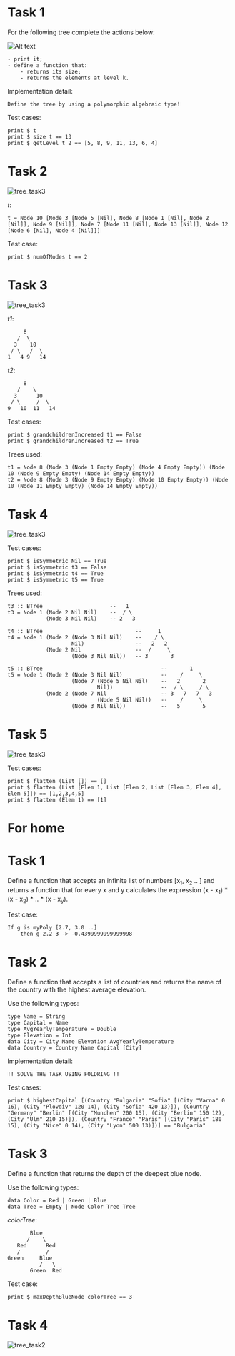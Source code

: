 # Task 1
For the following tree complete the actions below:

![Alt text](pictures/task3.png?raw=true "task3.png")

    - print it;
    - define a function that:
        - returns its size;
        - returns the elements at level k.

Implementation detail:

    Define the tree by using a polymorphic algebraic type!

Test cases:

    print $ t
    print $ size t == 13
    print $ getLevel t 2 == [5, 8, 9, 11, 13, 6, 4]

# Task 2
![tree_task3](pictures/tree.png?raw=true)

*t*:

    t = Node 10 [Node 3 [Node 5 [Nil], Node 8 [Node 1 [Nil], Node 2 [Nil]], Node 9 [Nil]], Node 7 [Node 11 [Nil], Node 13 [Nil]], Node 12 [Node 6 [Nil], Node 4 [Nil]]]

Test case:

    print $ numOfNodes t == 2

# Task 3
![tree_task3](pictures/t4.png?raw=true)

*t1*:

         8
       /  \
      3    10
     / \   /  \
    1   4 9   14

*t2*:

         8
       /    \
      3      10
     / \     /  \
    9   10  11   14

Test cases:

    print $ grandchildrenIncreased t1 == False
    print $ grandchildrenIncreased t2 == True

Trees used:

    t1 = Node 8 (Node 3 (Node 1 Empty Empty) (Node 4 Empty Empty)) (Node 10 (Node 9 Empty Empty) (Node 14 Empty Empty))
    t2 = Node 8 (Node 3 (Node 9 Empty Empty) (Node 10 Empty Empty)) (Node 10 (Node 11 Empty Empty) (Node 14 Empty Empty))

# Task 4
![tree_task3](pictures/t5.png?raw=true)

Test cases:

    print $ isSymmetric Nil == True
    print $ isSymmetric t3 == False
    print $ isSymmetric t4 == True
    print $ isSymmetric t5 == True

Trees used:

    t3 :: BTree                     --   1
    t3 = Node 1 (Node 2 Nil Nil)    --  / \
                (Node 3 Nil Nil)    -- 2   3

    t4 :: BTree                             --     1
    t4 = Node 1 (Node 2 (Node 3 Nil Nil)    --    / \
                        Nil)                --   2   2
                (Node 2 Nil                 --  /     \
                        (Node 3 Nil Nil))   -- 3       3

    t5 :: BTree                                     --       1
    t5 = Node 1 (Node 2 (Node 3 Nil Nil)            --    /     \
                        (Node 7 (Node 5 Nil Nil)    --   2       2
                                Nil))               --  / \     / \
                (Node 2 (Node 7 Nil                 -- 3   7   7   3
                                (Node 5 Nil Nil))   --    /     \
                        (Node 3 Nil Nil))           --   5       5

# Task 5
![tree_task3](pictures/t6.png?raw=true)

Test cases:

    print $ flatten (List []) == []
    print $ flatten (List [Elem 1, List [Elem 2, List [Elem 3, Elem 4], Elem 5]]) == [1,2,3,4,5]
    print $ flatten (Elem 1) == [1]

# For home
# Task 1
Define a function that accepts an infinite list of numbers [x<sub>1</sub>, x<sub>2</sub> .. ] and returns a function that for every x and y calculates the expression (x - x<sub>1</sub>) * (x - x<sub>2</sub>) * .. * (x - x<sub>y</sub>).

Test case:

    If g is myPoly [2.7, 3.0 ..]
        then g 2.2 3 -> -0.4399999999999998

# Task 2
Define a function that accepts a list of countries and returns the name of the country with the highest average elevation.

Use the following types:

    type Name = String
    type Capital = Name
    type AvgYearlyTemperature = Double
    type Elevation = Int
    data City = City Name Elevation AvgYearlyTemperature
    data Country = Country Name Capital [City]

Implementation detail:

    !! SOLVE THE TASK USING FOLDRING !!

Test cases:

    print $ highestCapital [(Country "Bulgaria" "Sofia" [(City "Varna" 0 16), (City "Plovdiv" 120 14), (City "Sofia" 420 13)]), (Country "Germany" "Berlin" [(City "Munchen" 200 15), (City "Berlin" 150 12), (City "Ulm" 210 15)]), (Country "France" "Paris" [(City "Paris" 180 15), (City "Nice" 0 14), (City "Lyon" 500 13)])] == "Bulgaria"

# Task 3
Define a function that returns the depth of the deepest blue node.

Use the following types:

    data Color = Red | Green | Blue
    data Tree = Empty | Node Color Tree Tree

*colorTree*:

           Blue
          /    \
       Red      Red
       /        /  
    Green     Blue  
              /   \
           Green  Red

Test case:

    print $ maxDepthBlueNode colorTree == 3

# Task 4
![tree_task2](pictures/fh_task2.png?raw=true)